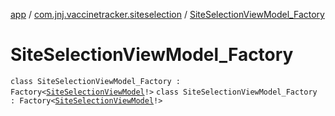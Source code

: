 [app](../../index.md) / [com.jnj.vaccinetracker.siteselection](../index.md) / [SiteSelectionViewModel_Factory](./index.md)

# SiteSelectionViewModel_Factory

`class SiteSelectionViewModel_Factory : Factory<`[`SiteSelectionViewModel`](../-site-selection-view-model/index.md)`!>`
`class SiteSelectionViewModel_Factory : Factory<`[`SiteSelectionViewModel`](../-site-selection-view-model/index.md)`!>`